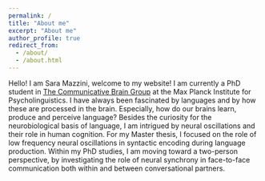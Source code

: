 ```yaml
---
permalink: /
title: "About me"
excerpt: "About me"
author_profile: true
redirect_from: 
  - /about/
  - /about.html
---
```


Hello! I am Sara Mazzini, welcome to my website!
I am currently a PhD student in  [The Communicative Brain Group](https://www.mpi.nl/department/communicative-brain/21) at the Max Planck Institute for Psycholinguistics. I have always been fascinated by languages and by how these are processed in the brain. Especially, how do our brains learn, produce and perceive language? 
Besides the curiosity for the neurobiological basis of language, I am intrigued by neural oscillations and their role in human cognition. For my Master thesis, I focused on the role of low frequency neural oscillations in syntactic encoding during language production. Within my PhD studies, I am moving toward a two-person perspective, by investigating the role of neural synchrony in face-to-face communication both within and between conversational partners. 
